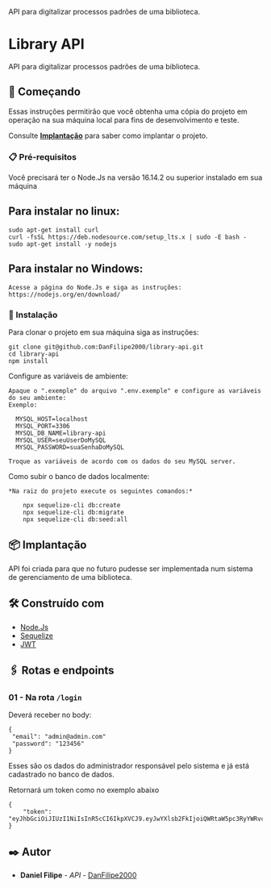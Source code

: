 API para digitalizar processos padrões de uma biblioteca.

# Library API

API para digitalizar processos padrões de uma biblioteca.

## 🚀 Começando

Essas instruções permitirão que você obtenha uma cópia do projeto em operação na sua máquina local para fins de desenvolvimento e teste.

Consulte **[Implantação](#-implanta%C3%A7%C3%A3o)** para saber como implantar o projeto.

### 📋 Pré-requisitos

Você precisará ter o Node.Js na versão 16.14.2 ou superior instalado em sua máquina

## Para instalar no linux:
```
sudo apt-get install curl
curl -fsSL https://deb.nodesource.com/setup_lts.x | sudo -E bash -
sudo apt-get install -y nodejs
```

## Para instalar no Windows:
```
Acesse a página do Node.Js e siga as instruções:
https://nodejs.org/en/download/
```

### 🔧 Instalação

Para clonar o projeto em sua máquina siga as instruções:

```
git clone git@github.com:DanFilipe2000/library-api.git
cd library-api
npm install
```

Configure as variáveis de ambiente:

```
Apaque o ".exemple" do arquivo ".env.exemple" e configure as variáveis do seu ambiente:
Exemplo:

  MYSQL_HOST=localhost
  MYSQL_PORT=3306
  MYSQL_DB_NAME=library-api
  MYSQL_USER=seuUserDoMySQL
  MYSQL_PASSWORD=suaSenhaDoMySQL
  
Troque as variáveis de acordo com os dados do seu MySQL server.
```

Como subir o banco de dados localmente:
```
*Na raiz do projeto execute os seguintes comandos:*

    npx sequelize-cli db:create
    npx sequelize-cli db:migrate
    npx sequelize-cli db:seed:all
```

## 📦 Implantação

API foi criada para que no futuro pudesse ser implementada num sistema de gerenciamento de uma biblioteca.

## 🛠️ Construído com

* [Node.Js](https://nodejs.org/en/)
* [Sequelize](https://sequelize.org/)
* [JWT](https://jwt.io/)

## 🖇️ Rotas e endpoints

### 01 - Na rota `/login`

Deverá receber no body:
```
{
 "email": "admin@admin.com"
 "password": "123456"
}
```
Esses são os dados do administrador responsável pelo sistema e já está cadastrado no banco de dados.

Retornará um token como no exemplo abaixo</summary>
```
{
	"token": "eyJhbGciOiJIUzI1NiIsInR5cCI6IkpXVCJ9.eyJwYXlsb2FkIjoiQWRtaW5pc3RyYWRvciIsImlhdCI6MTY2OTA3MzU0OCwiZXhwIjoxNjY5MTU5OTQ4fQ.5DSxpFgQt9h66BeWdo91KchI68MR6mYt4AjpZmvblB4"
}
```

## ✒️ Autor

* **Daniel Filipe** - *API* - [DanFilipe2000](https://github.com/DanFilipe2000)
